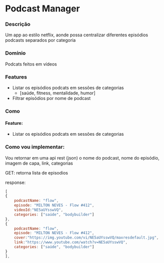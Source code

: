 # Podcast Manager

### Descrição 
Um app ao estilo netflix, aonde possa centralizar diferentes episódios podcasts separados por categoria

### Domínio
Podcats feitos em vídeos

### Features
- Listar os episódios podcats em sessões de categorias
    - [saúde, fitness, mentalidade, humor]
- Filtrar episódios por nome de podcast

### Como

#### Feature:

- Listar os episódios podcats em sessões de categorias

### Como vou implementar:

Vou retornar em uma api rest (json) o nome do podcast, nome do episódio, imagem de capa, link, categorias

GET: retorna lista de episodios

response:

```js
[
{
    podcastName: "flow",
    episode: "MILTON NEVES - Flow #412",
    videoId:"NE5aUYsswVQ",
    categories: ["saúde", "bodybuilder"]
},
{
    podcastName: "flow",
    episode: "MILTON NEVES - Flow #412",
    cover:"https://img.youtube.com/vi/NE5aUYsswVQ/maxresdefault.jpg",
    link:"https://www.youtube.com/watch?v=NE5aUYsswVQ",
    categories: ["saúde", "bodybuilder"]
}
],

```
